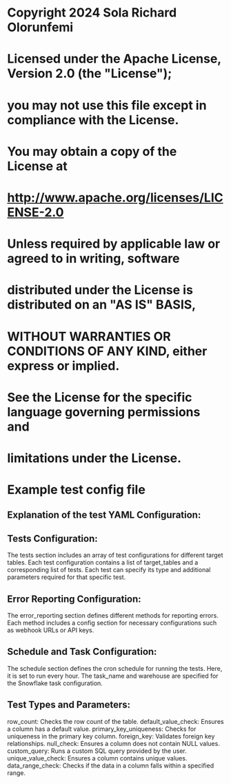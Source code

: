 # Copyright 2024 Sola Richard Olorunfemi
# Licensed under the Apache License, Version 2.0 (the "License");
# you may not use this file except in compliance with the License.
# You may obtain a copy of the License at
# 
#     http://www.apache.org/licenses/LICENSE-2.0
# 
# Unless required by applicable law or agreed to in writing, software
# distributed under the License is distributed on an "AS IS" BASIS,
# WITHOUT WARRANTIES OR CONDITIONS OF ANY KIND, either express or implied.
# See the License for the specific language governing permissions and
# limitations under the License.

# Example test config file

## Explanation of the test YAML Configuration:

## Tests Configuration:
The tests section includes an array of test configurations for different target tables.
Each test configuration contains a list of target_tables and a corresponding list of tests.
Each test can specify its type and additional parameters required for that specific test.

## Error Reporting Configuration:
The error_reporting section defines different methods for reporting errors.
Each method includes a config section for necessary configurations such as webhook URLs or API keys.

## Schedule and Task Configuration:
The schedule section defines the cron schedule for running the tests. Here, it is set to run every hour.
The task_name and warehouse are specified for the Snowflake task configuration.

## Test Types and Parameters:
row_count: Checks the row count of the table.
default_value_check: Ensures a column has a default value.
primary_key_uniqueness: Checks for uniqueness in the primary key column.
foreign_key: Validates foreign key relationships.
null_check: Ensures a column does not contain NULL values.
custom_query: Runs a custom SQL query provided by the user.
unique_value_check: Ensures a column contains unique values.
data_range_check: Checks if the data in a column falls within a specified range.